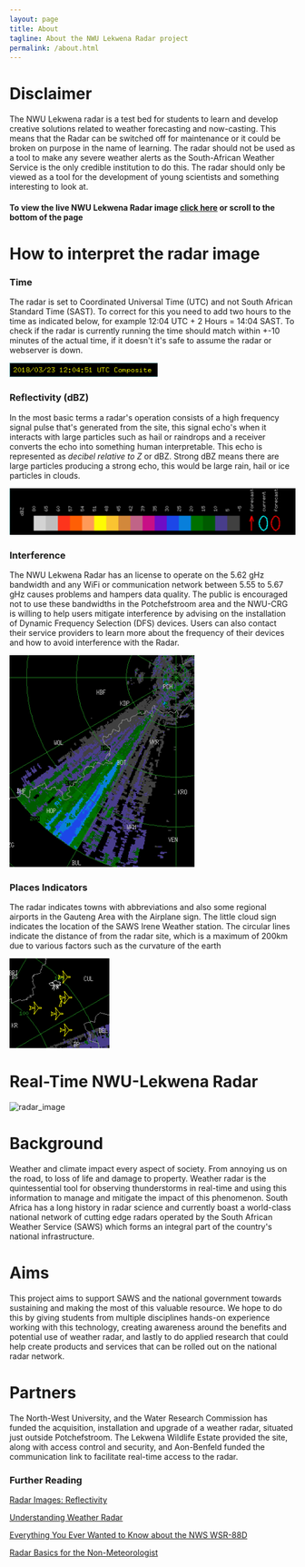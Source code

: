 ```yaml
---
layout: page
title: About
tagline: About the NWU Lekwena Radar project
permalink: /about.html
---
```

# Disclaimer
The NWU Lekwena radar is a test bed for students to learn and develop creative
solutions related to weather forecasting and now-casting. This means that the
Radar can be switched off for maintenance or it could be broken on purpose in
the name of learning. The radar should not be used as a tool to make any severe
weather alerts as the South-African Weather Service is the only credible
institution to do this. The radar should only be viewed as a tool for the
development of young scientists and something interesting to look at.

#### To view the live NWU Lekwena Radar image [click here](https://www.lekwenaradar.co.za) or scroll to the bottom of the page

# How to interpret the radar image

### Time
The radar is set to Coordinated Universal Time (UTC) and not South African
Standard Time (SAST). To correct for this you need to add two hours to the time
as indicated below, for example 12:04 UTC + 2 Hours = 14:04 SAST. To check if
the radar is currently running the time should match within +-10 minutes of the actual time,
if it doesn't it's safe to assume the radar or webserver is down.

![radar_time](/assets/images/radar/RadarTime.png)

### Reflectivity (dBZ)
In the most basic terms a radar's operation consists of a high frequency signal
pulse that's generated from the site, this signal echo's when it interacts with
large particles such as hail or raindrops and a receiver converts
the echo into something human interpretable. This echo is represented as
*decibel relative to Z* or dBZ. Strong dBZ means there are large particles producing
a strong echo, this would be large rain, hail or ice particles in clouds.

![radar_bdz](/assets/images/radar/RadarDBZ.png)

### Interference 
The NWU Lekwena Radar has an license to operate on the 5.62 gHz bandwidth and
any WiFi or communication network between 5.55 to 5.67 gHz causes problems and
hampers data quality. The public is encouraged not to use these bandwidths in
the Potchefstroom area and the NWU-CRG is willing to help users mitigate
interference by advising on the installation of Dynamic Frequency Selection
(DFS) devices. Users can also contact their service providers to learn more
about the frequency of their devices and how to avoid interference with the
Radar.

![radar_interference](/assets/images/radar/RadarInterf.png)

### Places Indicators
The radar indicates towns with abbreviations and also some regional airports in
the Gauteng Area with the Airplane sign. The little cloud sign indicates
the location of the SAWS Irene Weather station. The circular lines indicate the distance
of from the radar site, which is a maximum of 200km due to various factors such as the
curvature of the earth

![radar_interference](/assets/images/radar/RadarAirports.png)

# Real-Time NWU-Lekwena Radar
![radar_image](http://143.160.8.22/latest.gif)

# Background
Weather and climate impact every aspect of society. From annoying us on the
road, to loss of life and damage to property. Weather radar is the
quintessential tool for observing thunderstorms in real-time and using this
information to manage and mitigate the impact of this phenomenon. South Africa
has a long history in radar science and currently boast a world-class national
network of cutting edge radars operated by the South African Weather Service
(SAWS) which forms an integral part of the country's national infrastructure.

# Aims
This project aims to support SAWS and the national government towards
sustaining and making the most of this valuable resource. We hope to do this by
giving students from multiple disciplines hands-on experience working with this
technology, creating awareness around the benefits and potential use of weather
radar, and lastly to do applied research that could help create products and
services that can be rolled out on the national radar network.

# Partners
The North-West University, and the Water Research Commission has funded the
acquisition, installation and upgrade of a weather radar, situated just outside
Potchefstroom. The Lekwena Wildlife Estate provided the site, along with access
control and security, and Aon-Benfeld funded the communication link to
facilitate real-time access to the radar.

### Further Reading
[Radar Images: Reflectivity](https://www.weather.gov/jetstream/refl)

[Understanding Weather Radar](https://www.wunderground.com/prepare/understanding-radar)

[Everything You Ever Wanted to Know about the NWS WSR-88D](https://www.weather.gov/iwx/wsr_88d)

[Radar Basics for the Non-Meteorologist](http://www.wxonline.info/topics/radar_nonmet.html)



